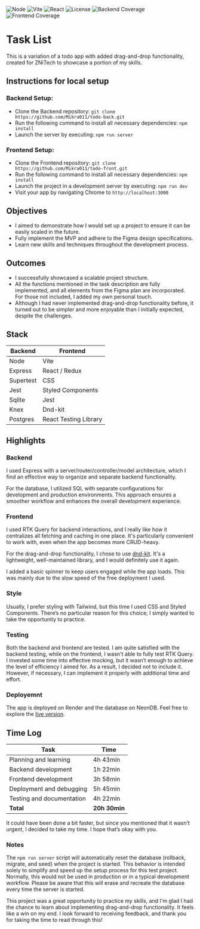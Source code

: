 ![Node](https://img.shields.io/badge/node-v20.11.1-green)
![Vite](https://img.shields.io/badge/vite-v6.0.1-blue)
![React](https://img.shields.io/badge/react-v18.3.1-blue)
![License](https://img.shields.io/badge/license-MIT-green)
![Backend Coverage](https://img.shields.io/badge/backend%20coverage-93.5%25-brightgreen)
![Frontend Coverage](https://img.shields.io/badge/frontend%20coverage-75%25-yellow)

# Task List

This is a variation of a todo app with added drag-and-drop functionality, created for ZNiTech to showcase a portion of my skills.

## Instructions for local setup

### Backend Setup:
- Clone the Backend repository: `git clone https://github.com/Mikra011/todo-back.git`  
- Run the following command to install all necessary dependencies: `npm install`  
- Launch the server by executing: `npm run server` 

### Frontend Setup:
- Clone the Frontend repository: `git clone https://github.com/Mikra011/todo-front.git`  
- Run the following command to install all necessary dependencies: `npm install`  
- Launch the project in a development server by executing: `npm run dev`  
- Visit your app by navigating Chrome to `http://localhost:3000`

## Objectives

- I aimed to demonstrate how I would set up a project to ensure it can be easily scaled in the future.
- Fully implement the MVP and adhere to the Figma design specifications.
- Learn new skills and techniques throughout the development process.

## Outcomes

- I successfully showcased a scalable project structure.
- All the functions mentioned in the task description are fully implemented, and all elements from the Figma plan are incorporated. For those not included, I added my own personal touch.
- Although I had never implemented drag-and-drop functionality before, it turned out to be simpler and more enjoyable than I initially expected, despite the challenges.

## Stack

| **Backend**           | **Frontend**          |
|-----------------------|-----------------------|
| Node                  | Vite                  |
| Express               | React / Redux         |
| Supertest             | CSS                   |
| Jest                  | Styled Components     |
| Sqlite                | Jest                  |
| Knex                  | Dnd-kit               |
| Postgres              | React Testing Library |
                  
## Highlights

### Backend 

I used Express with a server/router/controller/model architecture, which I find an effective way to organize and separate backend functionality.

For the database, I utilized SQL with separate configurations for development and production environments. This approach ensures a smoother workflow and enhances the overall development experience.

### Frontend

I used RTK Query for backend interactions, and I really like how it centralizes all fetching and caching in one place. It's particularly convenient to work with, even when the app becomes more CRUD-heavy.

For the drag-and-drop functionality, I chose to use <a href="https://dndkit.com/" target="_blank">dnd-kit</a>. It's a lightweight, well-maintained library, and I would definitely use it again.

I added a basic spinner to keep users engaged while the app loads. This was mainly due to the slow speed of the free deployment I used.

### Style

Usually, I prefer styling with Tailwind, but this time I used CSS and Styled Components. There’s no particular reason for this choice; I simply wanted to take the opportunity to practice.

### Testing

Both the backend and frontend are tested. I am quite satisfied with the backend testing, while on the frontend, I wasn't able to fully test RTK Query. I invested some time into effective mocking, but it wasn’t enough to achieve the level of efficiency I aimed for. As a result, I decided not to include it. However, if necessary, I can implement it properly with additional time and effort.

### Deployemnt

The app is deployed on Render and the database on NeonDB. Feel free to explore the <a href="https://todo-front-0ajr.onrender.com/" target="_blank">live version</a>.

## Time Log 

| Task                         | Time         |
|------------------------------|--------------|
| Planning and learning        | 4h 43min     |
| Backend development          | 1h 22min     |
| Frontend development         | 3h 58min     |
| Deployment and debugging     | 5h 45min     |
| Testing and documentation    | 4h 22min     |
| **Total**                    | **20h 30min**|

It could have been done a bit faster, but since you mentioned that it wasn’t urgent, I decided to take my time. I hope that’s okay with you.

### Notes

The `npm run server` script will automatically reset the database (rollback, migrate, and seed) when the project is started. This behavior is intended solely to simplify and speed up the setup process for this test project. Normally, this would not be used in production or in a typical development workflow. Please be aware that this will erase and recreate the database every time the server is started.

This project was a great opportunity to practice my skills, and I'm glad I had the chance to learn about implementing drag-and-drop functionality. It feels like a win on my end. I look forward to receiving feedback, and thank you for taking the time to read through this!









